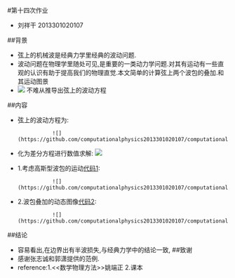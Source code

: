 #第十四次作业
- 刘祥干 2013301020107

##背景
- 弦上的机械波是经典力学里经典的波动问题.
- 波动问题在物理学里随处可见,是重要的一类动力学问题.对其有运动有一些直观的认识有助于提高我们的物理直觉.本文简单的计算弦上两个波包的叠加.和其运动图景
- ![](https://github.com/computationalphysics2013301020107/computationalphysics_N2013301020107/blob/master/chapter6/%E5%9B%BE%E7%89%871.png)
   不难从推导出弦上的波动方程

##内容
- 弦上的波动方程为:

                 ![](https://github.com/computationalphysics2013301020107/computationalphysics_N2013301020107/blob/master/chapter6/%E6%96%B9%E7%A8%8B1.png)

- 化为差分方程进行数值求解:
                 ![](https://github.com/computationalphysics2013301020107/computationalphysics_N2013301020107/blob/master/chapter6/%E6%96%B9%E7%A8%8B2.png)
                 
- 1.考虑高斯型波包的运动[代码1](https://github.com/computationalphysics2013301020107/computationalphysics_N2013301020107/blob/master/chapter6/14.3.py):

                 ![](https://github.com/computationalphysics2013301020107/computationalphysics_N2013301020107/blob/master/chapter6/14.3.png)
            
- 2.波包叠加的动态图像[代码2](https://github.com/computationalphysics2013301020107/computationalphysics_N2013301020107/blob/master/chapter6/14.1.py):

                 ![](https://github.com/computationalphysics2013301020107/computationalphysics_N2013301020107/blob/master/chapter6/14.1.gif)
##结论
- 容易看出,在边界出有半波损失,与经典力学中的结论一致,
##致谢
- 感谢张志诚和郭潇提供的范例.
- reference:1.<<数学物理方法>>姚端正
            2.课本
